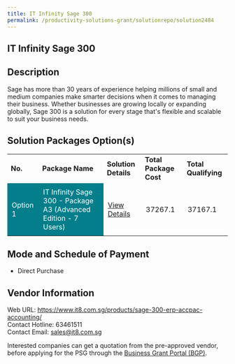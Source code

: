 ```yaml
---
title: IT Infinity Sage 300 
permalink: /productivity-solutions-grant/solutionrepo/solution2484
---
```


## IT Infinity Sage 300

## Description

Sage has more than 30 years of experience helping millions of small and medium companies make smarter decisions when it comes to managing their business. Whether businesses are growing locally or expanding globally, Sage 300 is a solution for every stage that's flexible and scalable to suit your business needs.

## Solution Packages Option(s)

<table>
<tr>
<td><b>No.</b></td>
<td><b>Package Name</b></td>
<td><b>Solution Details</b></td>
<td><b>Total Package Cost</b></td>
<td><b>Total Qualifying</b></td>
</tr>
<tr>
<td style='padding: 10px; background-color: #037E8A; color: #FFFFFF;'>Option 1</td>
<td style='padding: 10px; background-color: #037E8A; color: #FFFFFF;'>IT Infinity Sage 300  - Package A3 (Advanced Edition - 7 Users)</td>
<td style='padding: 10px;'><a href='https://www.gobusiness.gov.sg/images/psg/Desensitised_IT_Infinity_Annex_3_CR_wef_16_Dec_2021_Part_3.pdf' target='_blank'>View Details</a></td>
<td style='padding: 10px;'>37267.1</td>
<td style='padding: 10px;'>37167.1</td>
</tr>
</table>

## Mode and Schedule of Payment

 - Direct Purchase

## Vendor Information

 Web URL: https://www.it8.com.sg/products/sage-300-erp-accpac-accounting/ <br>Contact Hotline: 63461511 <br>Contact Email: sales@it8.com.sg <br>

Interested companies can get a quotation from the pre-approved vendor, before applying for the PSG through the <a href='https://www.businessgrants.gov.sg/' target='_blank' rel='noopener'>Business Grant Portal (BGP)</a>.

<script src="/jquery/resize-tables.js"></script>
